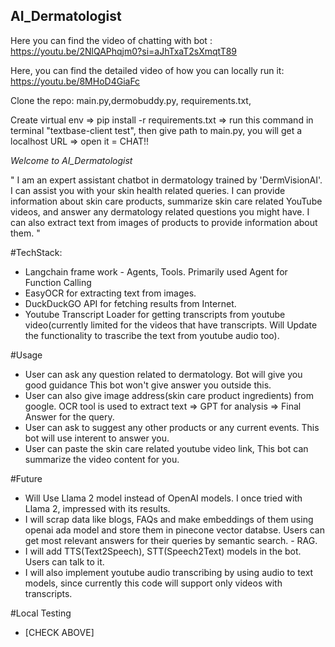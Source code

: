 ## AI_Dermatologist

Here you can find the video of chatting with bot : https://youtu.be/2NlQAPhqjm0?si=aJhTxaT2sXmqtT89

Here, you can find the detailed video of how you can locally run it: https://youtu.be/8MHoD4GiaFc

Clone the repo: main.py,dermobuddy.py, requirements.txt, 

Create virtual env => pip install -r requirements.txt => run this command in terminal "textbase-client test", then give path to main.py, you will get a localhost URL => open it = CHAT!!

*Welcome to AI_Dermatologist*

"
I am an expert assistant chatbot in dermatology trained by 'DermVisionAI'. I can assist you with your skin health related queries. I can provide information about skin care products, summarize skin care related YouTube videos, and answer any dermatology related questions you might have. I can also extract text from images of products to provide information about them.
"

#TechStack:
* Langchain frame work - Agents, Tools. Primarily used Agent for Function Calling
* EasyOCR for extracting text from images.
* DuckDuckGO API for fetching results from Internet.
* Youtube Transcript Loader for getting transcripts from youtube video(currently limited for the videos that have transcripts. Will Update the functionality to trascribe the text from youtube audio too).

#Usage
* User can ask any question related to dermatology. Bot will give you good guidance This bot won't give answer you outside this.
* User can also give image address(skin care product ingredients) from google. OCR tool is used to extract text => GPT for analysis => Final Answer for the query.
* User can ask to suggest any other products or any current events. This bot will use interent to answer you.
* User can paste the skin care related youtube video link, This bot can summarize the video content for you. 

#Future
* Will Use Llama 2 model instead of OpenAI models. I once tried with Llama 2, impressed with its results.
* I will scrap data like blogs, FAQs and make embeddings of them using openai ada model and store them in pinecone vector databse. Users can get most relevant answers for their queries by semantic search. - RAG.
* I will add TTS(Text2Speech), STT(Speech2Text) models in the bot. Users can talk to it.
* I will also implement youtube audio transcribing by using audio to text models, since currently this code will support only videos with transcripts.


#Local Testing
* [CHECK ABOVE]
